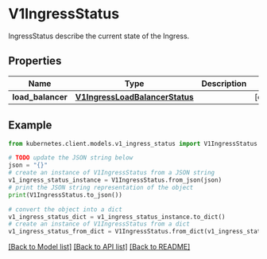 # V1IngressStatus

IngressStatus describe the current state of the Ingress.

## Properties

Name | Type | Description | Notes
------------ | ------------- | ------------- | -------------
**load_balancer** | [**V1IngressLoadBalancerStatus**](V1IngressLoadBalancerStatus.md) |  | [optional] 

## Example

```python
from kubernetes.client.models.v1_ingress_status import V1IngressStatus

# TODO update the JSON string below
json = "{}"
# create an instance of V1IngressStatus from a JSON string
v1_ingress_status_instance = V1IngressStatus.from_json(json)
# print the JSON string representation of the object
print(V1IngressStatus.to_json())

# convert the object into a dict
v1_ingress_status_dict = v1_ingress_status_instance.to_dict()
# create an instance of V1IngressStatus from a dict
v1_ingress_status_from_dict = V1IngressStatus.from_dict(v1_ingress_status_dict)
```
[[Back to Model list]](../README.md#documentation-for-models) [[Back to API list]](../README.md#documentation-for-api-endpoints) [[Back to README]](../README.md)


